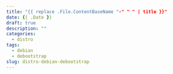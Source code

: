 ```yaml
---
title: "{{ replace .File.ContentBaseName "-" " " | title }}"
date: {{ .Date }}
draft: true
description: ""
categories:
  - distro
tags:
  - debian
  - debootstrap
slug: distro-debian-debootstrap
---
```

